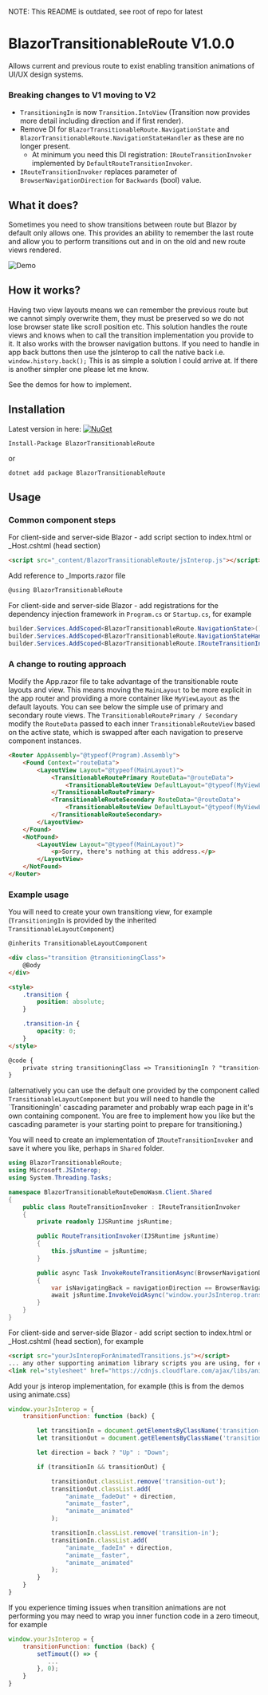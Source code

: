 NOTE: This README is outdated, see root of repo for latest

# BlazorTransitionableRoute V1.0.0
Allows current and previous route to exist enabling transition animations of UI/UX design systems.

### Breaking changes to V1 moving to V2
* `TransitioningIn` is now `Transition.IntoView` (Transition now provides more detail including direction and if first render).
* Remove DI for `BlazorTransitionableRoute.NavigationState` and `BlazorTransitionableRoute.NavigationStateHandler` as these are no longer present.  
  * At minimum you need this DI registration: `IRouteTransitionInvoker` implemented by `DefaultRouteTransitionInvoker`. 
* `IRouteTransitionInvoker` replaces parameter of `BrowserNavigationDirection` for `Backwards` (bool) value.

## What it does?
Sometimes you need to show transitions between route but Blazor by default only allows one.  This provides an ability to remember the last route and allow you to perform transitions out and in on the old and new route views rendered.

![Demo](demo/BlazorTransitionableRouteDemo.gif)

## How it works?
Having two view layouts means we can remember the previous route but we cannot simply overwrite them, they must be preserved so we do not lose browser state like scroll position etc. This solution handles the route views and knows when to call the transition implementation you provide to it.  It also works with the browser navigation buttons.
If you need to handle in app back buttons then use the jsInterop to call the native back i.e. `window.history.back();`
This is as simple a solution I could arrive at.  If there is another simpler one please let me know.

See the demos for how to implement.

## Installation

Latest version in here:  [![NuGet](https://img.shields.io/nuget/v/BlazorTransitionableRoute.svg)](https://www.nuget.org/packages/BlazorTransitionableRoute/)

```
Install-Package BlazorTransitionableRoute
```
or 
```
dotnet add package BlazorTransitionableRoute
```

## Usage

### Common component steps

For client-side and server-side Blazor - add script section to index.html or _Host.cshtml (head section) 

```html
<script src="_content/BlazorTransitionableRoute/jsInterop.js"></script>
```

Add reference to _Imports.razor file
```C#
@using BlazorTransitionableRoute
```

For client-side and server-side Blazor - add registrations for the dependency injection framework in `Program.cs` or `Startup.cs`, for example
```C#
builder.Services.AddScoped<BlazorTransitionableRoute.NavigationState>();
builder.Services.AddScoped<BlazorTransitionableRoute.NavigationStateHandler>();
builder.Services.AddScoped<BlazorTransitionableRoute.IRouteTransitionInvoker, RouteTransitionInvoker>();
```

### A change to routing approach

Modify the App.razor file to take advantage of the transitionable route layouts and view.  This means moving the `MainLayout` to be more explicit in the app router and providing a more container like `MyViewLayout` as the default layouts. You can see below the simple use of primary and secondary route views. The `TransitionableRoutePrimary / Secondary` modify the `RouteData` passed to each inner `TransitionableRouteView` based on the active state, which is swapped after each navigation to preserve component instances.
```html
<Router AppAssembly="@typeof(Program).Assembly">
    <Found Context="routeData">
        <LayoutView Layout="@typeof(MainLayout)">
            <TransitionableRoutePrimary RouteData="@routeData">
                <TransitionableRouteView DefaultLayout="@typeof(MyViewLayout)" />
            </TransitionableRoutePrimary>
            <TransitionableRouteSecondary RouteData="@routeData">
                <TransitionableRouteView DefaultLayout="@typeof(MyViewLayout)" />
            </TransitionableRouteSecondary>
        </LayoutView>
    </Found>
    <NotFound>
        <LayoutView Layout="@typeof(MainLayout)">
            <p>Sorry, there's nothing at this address.</p>
        </LayoutView>
    </NotFound>
</Router>
```

### Example usage

You will need to create your own transitiong view, for example (`TransitioningIn` is provided by the inherited `TransitionableLayoutComponent`)
```html
@inherits TransitionableLayoutComponent

<div class="transition @transitioningClass">
    @Body
</div>

<style>
    .transition {
        position: absolute;
    }

    .transition-in {
        opacity: 0;
    }
</style>

@code {
    private string transitioningClass => TransitioningIn ? "transition-in" : "transition-out";
}
```
(alternatively you can use the default one provided by the component called `TransitionableLayoutComponent` but you will need to handle the `TransitioningIn' cascading parameter and probably wrap each page in it's own containing component.  You are free to implement how you like but the cascading parameter is your starting point to prepare for transitioning.)

You will need to create an implementation of `IRouteTransitionInvoker` and save it where you like, perhaps in `Shared` folder. 
```C#
using BlazorTransitionableRoute;
using Microsoft.JSInterop;
using System.Threading.Tasks;

namespace BlazorTransitionableRouteDemoWasm.Client.Shared
{
    public class RouteTransitionInvoker : IRouteTransitionInvoker
    {
        private readonly IJSRuntime jsRuntime;

        public RouteTransitionInvoker(IJSRuntime jsRuntime)
        {
            this.jsRuntime = jsRuntime;
        }

        public async Task InvokeRouteTransitionAsync(BrowserNavigationDirection navigationDirection)
        {
            var isNavigatingBack = navigationDirection == BrowserNavigationDirection.Backward;
            await jsRuntime.InvokeVoidAsync("window.yourJsInterop.transitionFunction", isNavigatingBack);
        }
    }
}
```

For client-side and server-side Blazor - add script section to index.html or _Host.cshtml (head section), for example
```html
<script src="yourJsInteropForAnimatedTransitions.js"></script>
... any other supporting animation library scripts you are using, for example using animate.css
<link rel="stylesheet" href="https://cdnjs.cloudflare.com/ajax/libs/animate.css/4.0.0/animate.min.css" />
```

Add your js interop implementation, for example (this is from the demos using animate.css)
```Javascript
window.yourJsInterop = {
    transitionFunction: function (back) {

        let transitionIn = document.getElementsByClassName('transition-in')[0];
        let transitionOut = document.getElementsByClassName('transition-out')[0];

        let direction = back ? "Up" : "Down";

        if (transitionIn && transitionOut) {

            transitionOut.classList.remove('transition-out');
            transitionOut.classList.add(
                "animate__fadeOut" + direction,
                "animate__faster",
                "animate__animated"
            );

            transitionIn.classList.remove('transition-in');
            transitionIn.classList.add(
                "animate__fadeIn" + direction,
                "animate__faster",
                "animate__animated"
            );
        }
    }
}
```
If you experience timing issues when transition animations are not performing you may need to wrap you inner function code in a zero timeout, for example
```Javascript
window.yourJsInterop = {
    transitionFunction: function (back) {
        setTimout(() => {
           ...
        }, 0);
    }
}
```
